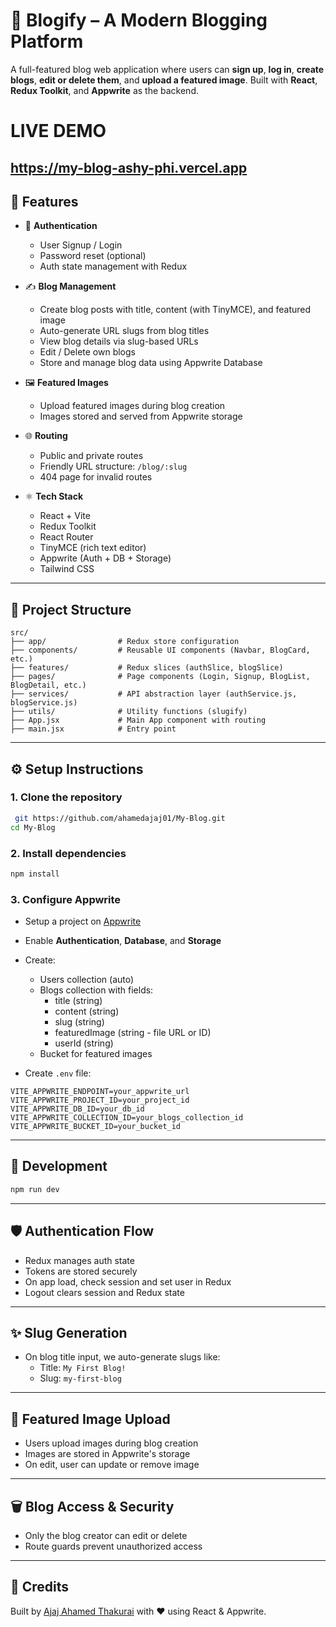 # 📝 Blogify – A Modern Blogging Platform

A full-featured blog web application where users can **sign up**, **log in**, **create blogs**, **edit or delete them**, and **upload a featured image**. Built with **React**, **Redux Toolkit**, and **Appwrite** as the backend.

# LIVE DEMO

https://my-blog-ashy-phi.vercel.app
---

## 🚀 Features

- 🔐 **Authentication**
  - User Signup / Login
  - Password reset (optional)
  - Auth state management with Redux

- ✍️ **Blog Management**
  - Create blog posts with title, content (with TinyMCE), and featured image
  - Auto-generate URL slugs from blog titles
  - View blog details via slug-based URLs
  - Edit / Delete own blogs
  - Store and manage blog data using Appwrite Database

- 🖼️ **Featured Images**
  - Upload featured images during blog creation
  - Images stored and served from Appwrite storage

- 🌐 **Routing**
  - Public and private routes
  - Friendly URL structure: `/blog/:slug`
  - 404 page for invalid routes

- ⚛️ **Tech Stack**
  - React + Vite
  - Redux Toolkit
  - React Router
  - TinyMCE (rich text editor)
  - Appwrite (Auth + DB + Storage)
  - Tailwind CSS

---

## 📁 Project Structure

```
src/
├── app/                # Redux store configuration
├── components/         # Reusable UI components (Navbar, BlogCard, etc.)
├── features/           # Redux slices (authSlice, blogSlice)
├── pages/              # Page components (Login, Signup, BlogList, BlogDetail, etc.)
├── services/           # API abstraction layer (authService.js, blogService.js)
├── utils/              # Utility functions (slugify)
├── App.jsx             # Main App component with routing
├── main.jsx            # Entry point
```

---

## ⚙️ Setup Instructions

### 1. Clone the repository

```bash
 git https://github.com/ahamedajaj01/My-Blog.git
cd My-Blog
```

### 2. Install dependencies

```bash
npm install
```

### 3. Configure Appwrite

- Setup a project on [Appwrite](https://appwrite.io)
- Enable **Authentication**, **Database**, and **Storage**
- Create:

  - Users collection (auto)
  - Blogs collection with fields:
    - title (string)
    - content (string)
    - slug (string)
    - featuredImage (string - file URL or ID)
    - userId (string)
  - Bucket for featured images

- Create `.env` file:

```env
VITE_APPWRITE_ENDPOINT=your_appwrite_url
VITE_APPWRITE_PROJECT_ID=your_project_id
VITE_APPWRITE_DB_ID=your_db_id
VITE_APPWRITE_COLLECTION_ID=your_blogs_collection_id
VITE_APPWRITE_BUCKET_ID=your_bucket_id
```

---

## 🧪 Development

```bash
npm run dev
```

---

## 🛡️ Authentication Flow

- Redux manages auth state
- Tokens are stored securely
- On app load, check session and set user in Redux
- Logout clears session and Redux state

---

## ✨ Slug Generation

- On blog title input, we auto-generate slugs like:
  - Title: `My First Blog!`
  - Slug: `my-first-blog`

---

## 📸 Featured Image Upload

- Users upload images during blog creation
- Images are stored in Appwrite's storage
- On edit, user can update or remove image

---

## 🗑️ Blog Access & Security

- Only the blog creator can edit or delete
- Route guards prevent unauthorized access

---

## 🙌 Credits

Built by [Ajaj Ahamed Thakurai](https://www.linkedin.com/in/ajaj-ahamed-323369364) with ❤️ using React & Appwrite.
